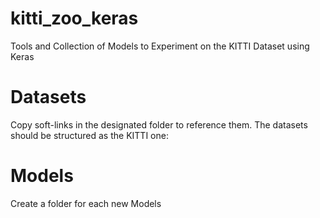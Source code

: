 # kitti_zoo_keras
Tools and Collection of Models to Experiment on the KITTI Dataset using Keras


# Datasets
Copy soft-links in the designated folder to reference them. The datasets should be structured as the KITTI one:

# Models
Create a folder for each new Models
